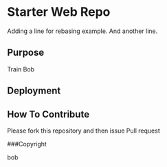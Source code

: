 # Starter Web Repo

Adding a line for rebasing example.  And another line.

## Purpose
Train Bob

## Deployment

## How To Contribute

Please fork this repository and then issue Pull request

###Copyright

bob